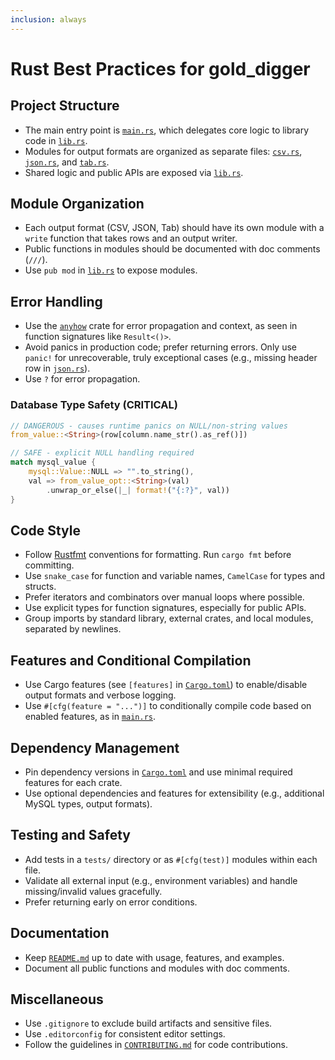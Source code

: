 ```yaml
---
inclusion: always
---
```


# Rust Best Practices for gold_digger

## Project Structure

- The main entry point is [`main.rs`](mdc:src/main.rs), which delegates core logic to library code in [`lib.rs`](mdc:src/lib.rs).
- Modules for output formats are organized as separate files: [`csv.rs`](mdc:src/csv.rs), [`json.rs`](mdc:src/json.rs), and [`tab.rs`](mdc:src/tab.rs).
- Shared logic and public APIs are exposed via [`lib.rs`](mdc:src/lib.rs).

## Module Organization

- Each output format (CSV, JSON, Tab) should have its own module with a `write` function that takes rows and an output writer.
- Public functions in modules should be documented with doc comments (`///`).
- Use `pub mod` in [`lib.rs`](mdc:src/lib.rs) to expose modules.

## Error Handling

- Use the [`anyhow`](https://docs.rs/anyhow) crate for error propagation and context, as seen in function signatures like `Result<()>`.
- Avoid panics in production code; prefer returning errors. Only use `panic!` for unrecoverable, truly exceptional cases (e.g., missing header row in [`json.rs`](mdc:src/json.rs)).
- Use `?` for error propagation.

### Database Type Safety (CRITICAL)

```rust
// DANGEROUS - causes runtime panics on NULL/non-string values
from_value::<String>(row[column.name_str().as_ref()])

// SAFE - explicit NULL handling required
match mysql_value {
    mysql::Value::NULL => "".to_string(),
    val => from_value_opt::<String>(val)
        .unwrap_or_else(|_| format!("{:?}", val))
}
```

## Code Style

- Follow [Rustfmt](https://github.com/rust-lang/rustfmt) conventions for formatting. Run `cargo fmt` before committing.
- Use `snake_case` for function and variable names, `CamelCase` for types and structs.
- Prefer iterators and combinators over manual loops where possible.
- Use explicit types for function signatures, especially for public APIs.
- Group imports by standard library, external crates, and local modules, separated by newlines.

## Features and Conditional Compilation

- Use Cargo features (see `[features]` in [`Cargo.toml`](mdc:Cargo.toml)) to enable/disable output formats and verbose logging.
- Use `#[cfg(feature = "...")]` to conditionally compile code based on enabled features, as in [`main.rs`](mdc:src/main.rs).

## Dependency Management

- Pin dependency versions in [`Cargo.toml`](mdc:Cargo.toml) and use minimal required features for each crate.
- Use optional dependencies and features for extensibility (e.g., additional MySQL types, output formats).

## Testing and Safety

- Add tests in a `tests/` directory or as `#[cfg(test)]` modules within each file.
- Validate all external input (e.g., environment variables) and handle missing/invalid values gracefully.
- Prefer returning early on error conditions.

## Documentation

- Keep [`README.md`](mdc:README.md) up to date with usage, features, and examples.
- Document all public functions and modules with doc comments.

## Miscellaneous

- Use `.gitignore` to exclude build artifacts and sensitive files.
- Use `.editorconfig` for consistent editor settings.
- Follow the guidelines in [`CONTRIBUTING.md`](mdc:CONTRIBUTING.md) for code contributions.

